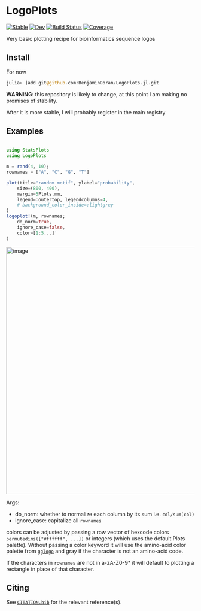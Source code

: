 # LogoPlots

[![Stable](https://img.shields.io/badge/docs-stable-blue.svg)](https://BenjaminDoran.github.io/LogoPlots.jl/stable/)
[![Dev](https://img.shields.io/badge/docs-dev-blue.svg)](https://BenjaminDoran.github.io/LogoPlots.jl/dev/)
[![Build Status](https://github.com/BenjaminDoran/LogoPlots.jl/actions/workflows/CI.yml/badge.svg?branch=main)](https://github.com/BenjaminDoran/LogoPlots.jl/actions/workflows/CI.yml?query=branch%3Amain)
[![Coverage](https://codecov.io/gh/BenjaminDoran/LogoPlots.jl/branch/main/graph/badge.svg)](https://codecov.io/gh/BenjaminDoran/LogoPlots.jl)

Very basic plotting recipe for bioinformatics sequence logos

## Install 

For now

```julia
julia> ]add git@github.com:BenjaminDoran/LogoPlots.jl.git
```

**WARNING**: this repository is likely to change, at this point I am making no promises of stability.

After it is more stable, I will probably register in the main registry

## Examples 

```julia

using StatsPlots
using LogoPlots

m = rand(4, 10);
rownames = ["A", "C", "G", "T"]

plot(title="random motif", ylabel="probability", 
    size=(800, 400), 
    margin=5Plots.mm, 
    legend=:outertop, legendcolumns=4,
    # background_color_inside=:lightgrey
)
logoplot!(m, rownames; 
    do_norm=true, 
    ignore_case=false, 
    color=[1:5...]'
)
```

<img width="660" alt="image" src="https://github.com/BenjaminDoran/LogoPlots.jl/assets/20494558/06299396-a7fb-4bed-b0a6-bc0d658fc1fe">

Args: 
* do_norm: whether to normalize each column by its sum i.e. `col/sum(col)`
* ignore_case: capitalize all `rownames`

colors can be adjusted by passing a row vector of hexcode colors `permutedims(["#ffffff", ...])` or integers (which uses the default Plots palette). Without passing a color keyword it will use the amino-acid color palette from [`gglogo`](https://github.com/heike/gglogo) and gray if the character is not an amino-acid code. 

If the characters in `rownames` are not in a-zA-Z0-9\* it will default to plotting a rectangle in place of that character.




## Citing

See [`CITATION.bib`](CITATION.bib) for the relevant reference(s).
